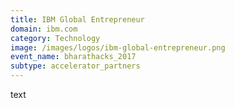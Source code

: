 ```yaml
---
title: IBM Global Entrepreneur
domain: ibm.com
category: Technology
image: /images/logos/ibm-global-entrepreneur.png
event_name: bharathacks_2017
subtype: accelerator_partners
---
```


text